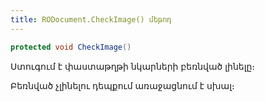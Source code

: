 ```yaml
---
title: RODocument.CheckImage() մեթոդ
---
```


```c#
protected void CheckImage()
```

Ստուգում է փաստաթղթի նկարների բեռնված լինելը։

Բեռնված չլինելու դեպքում առաջացնում է սխալ։
